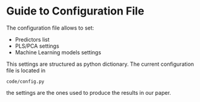 # Guide to Configuration File

The configuration file allows to set:

- Predictors list
- PLS/PCA settings
- Machine Learning models settings

This settings are structured as python dictionary. The current configuration file is located in

<code>code/config.py</code>

the settings are the ones used to produce the results in our paper.